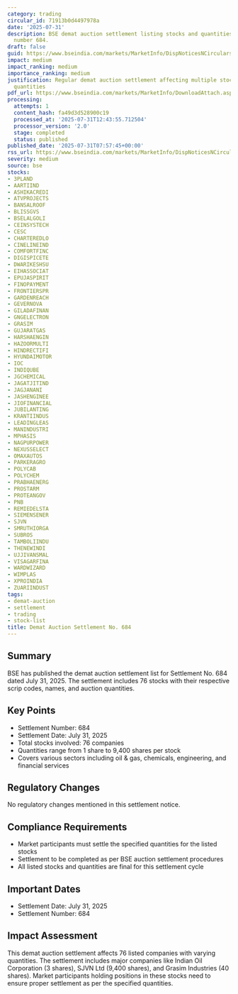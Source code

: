 ```yaml
---
category: trading
circular_id: 71913b0d4497978a
date: '2025-07-31'
description: BSE demat auction settlement listing stocks and quantities for settlement
  number 684.
draft: false
guid: https://www.bseindia.com/markets/MarketInfo/DispNoticesNCirculars.aspx?Noticeid={D3CEF788-A5DA-4696-9FEC-0BB283757AB7}&noticeno=20250731-9&dt=07/31/2025&icount=9&totcount=16&flag=0
impact: medium
impact_ranking: medium
importance_ranking: medium
justification: Regular demat auction settlement affecting multiple stocks with specified
  quantities
pdf_url: https://www.bseindia.com/markets/MarketInfo/DownloadAttach.aspx?id=20250731-9&attachedId=86420e63-1ca9-42d8-9916-521bd3b688c1
processing:
  attempts: 1
  content_hash: fa49d3d528900c19
  processed_at: '2025-07-31T12:43:55.712504'
  processor_version: '2.0'
  stage: completed
  status: published
published_date: '2025-07-31T07:57:45+00:00'
rss_url: https://www.bseindia.com/markets/MarketInfo/DispNoticesNCirculars.aspx?Noticeid={D3CEF788-A5DA-4696-9FEC-0BB283757AB7}&noticeno=20250731-9&dt=07/31/2025&icount=9&totcount=16&flag=0
severity: medium
source: bse
stocks:
- 3PLAND
- AARTIIND
- ASHIKACREDI
- ATVPROJECTS
- BANSALROOF
- BLISSGVS
- BSELALGOLI
- CEINSYSTECH
- CESC
- CHARTEREDLO
- CINELINEIND
- COMFORTFINC
- DIGISPICETE
- DWARIKESHSU
- EIHASSOCIAT
- EPUJASPIRIT
- FINOPAYMENT
- FRONTIERSPR
- GARDENREACH
- GEVERNOVA
- GILADAFINAN
- GNGELECTRON
- GRASIM
- GUJARATGAS
- HARSHAENGIN
- HAZOORMULTI
- HINDRECTIFI
- HYUNDAIMOTOR
- IOC
- INDIQUBE
- JGCHEMICAL
- JAGATJITIND
- JAGJANANI
- JASHENGINEE
- JIOFINANCIAL
- JUBILANTING
- KRANTIINDUS
- LEADINGLEAS
- MANINDUSTRI
- MPHASIS
- NAGPURPOWER
- NEXUSSELECT
- OMAXAUTOS
- PARKERAGRO
- POLYCAB
- POLYCHEM
- PRABHAENERG
- PROSTARM
- PROTEANGOV
- PNB
- REMIEDELSTA
- SIEMENSENER
- SJVN
- SMRUTHIORGA
- SUBROS
- TAMBOLIINDU
- THENEWINDI
- UJJIVANSMAL
- VISAGARFINA
- WARDWIZARD
- WIMPLAS
- XPROINDIA
- ZUARIINDUST
tags:
- demat-auction
- settlement
- trading
- stock-list
title: Demat Auction Settlement No. 684
---
```


## Summary

BSE has published the demat auction settlement list for Settlement No. 684 dated July 31, 2025. The settlement includes 76 stocks with their respective scrip codes, names, and auction quantities.

## Key Points

- Settlement Number: 684
- Settlement Date: July 31, 2025
- Total stocks involved: 76 companies
- Quantities range from 1 share to 9,400 shares per stock
- Covers various sectors including oil & gas, chemicals, engineering, and financial services

## Regulatory Changes

No regulatory changes mentioned in this settlement notice.

## Compliance Requirements

- Market participants must settle the specified quantities for the listed stocks
- Settlement to be completed as per BSE auction settlement procedures
- All listed stocks and quantities are final for this settlement cycle

## Important Dates

- Settlement Date: July 31, 2025
- Settlement Number: 684

## Impact Assessment

This demat auction settlement affects 76 listed companies with varying quantities. The settlement includes major companies like Indian Oil Corporation (3 shares), SJVN Ltd (9,400 shares), and Grasim Industries (40 shares). Market participants holding positions in these stocks need to ensure proper settlement as per the specified quantities.